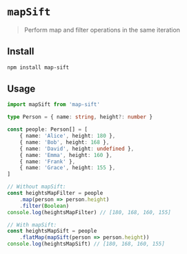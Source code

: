 # `mapSift`

> Perform map and filter operations in the same iteration

## Install

```sh
npm install map-sift
```

## Usage

```typescript
import mapSift from 'map-sift'

type Person = { name: string, height?: number }

const people: Person[] = [
    { name: 'Alice', height: 180 },
    { name: 'Bob', height: 168 },
    { name: 'David', height: undefined },
    { name: 'Emma', height: 160 },
    { name: 'Frank' },
    { name: 'Grace', height: 155 },
]

// Without mapSift:
const heightsMapFilter = people
    .map(person => person.height)
    .filter(Boolean)
console.log(heightsMapFilter) // [180, 168, 160, 155]

// With mapSift:
const heightsMapSift = people
    .flatMap(mapSift(person => person.height))
console.log(heightsMapSift) // [180, 168, 160, 155]
```
